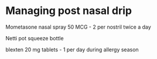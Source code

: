 # Managing post nasal drip

Mometasone nasal spray 50 MCG - 2 per nostril twice a day

Netti pot squeeze bottle

blexten 20 mg tablets - 1 per day during allergy season